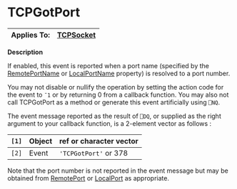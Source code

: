 




<h1 class="heading"><span class="name">TCPGotPort</span></h1>

| Applies To: | [TCPSocket](./tcpsocket.md) |
| --- | ---  |


**Description**


If enabled, this event is reported when a port name (specified by the [RemotePortName](./remoteportname.md) or [LocalPortName](./localportname.md) property) is resolved to a port number.


You may not disable or nullify the operation by setting the action code for the event to `¯1` or by returning 0 from a callback function. You may also not call TCPGotPort as a method or generate this event artificially using `⎕NQ`.


The event message reported as the result of `⎕DQ`, or supplied as the right argument to your callback function, is a 2-element vector as follows :


| `[1]` | Object | ref or character vector |
| --- | --- | ---  |
| `[2]` | Event | `'TCPGotPort'` or 378 |


Note that the port number is not reported in the event message but may be obtained from [RemotePort](./remoteport.md) or [LocalPort](./localport.md) as appropriate.



